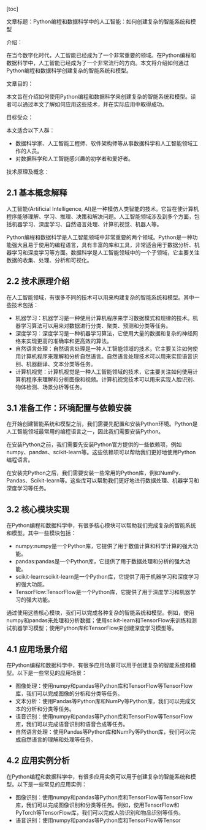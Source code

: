 
[toc]                    
                
                
文章标题：Python编程和数据科学中的人工智能：如何创建复杂的智能系统和模型

介绍：

在当今数字化时代，人工智能已经成为了一个非常重要的领域。在Python编程和数据科学中，人工智能已经成为了一个非常流行的方向。本文将介绍如何通过Python编程和数据科学创建复杂的智能系统和模型。

文章目的：

本文旨在介绍如何使用Python编程和数据科学来创建复杂的智能系统和模型。读者可以通过本文了解如何应用这些技术，并在实际应用中取得成功。

目标受众：

本文适合以下人群：

- 数据科学家、人工智能工程师、软件架构师等从事数据科学和人工智能领域工作的人员。
- 对数据科学和人工智能感兴趣的初学者和爱好者。

技术原理及概念：

## 2.1 基本概念解释

人工智能(Artificial Intelligence, AI)是一种模仿人类智能的技术。它旨在使计算机程序能够理解、学习、推理、决策和解决问题。人工智能领域涉及到多个方面，包括机器学习、深度学习、自然语言处理、计算机视觉、机器人等。

Python编程和数据科学是人工智能领域中非常重要的两个领域。Python是一种功能强大且易于使用的编程语言，具有丰富的库和工具，非常适合用于数据分析、机器学习和深度学习等方面。数据科学是人工智能领域中的一个子领域，它主要关注数据的收集、处理、分析和可视化。

## 2.2 技术原理介绍

在人工智能领域，有很多不同的技术可以用来构建复杂的智能系统和模型。其中一些技术包括：

- 机器学习：机器学习是一种使用计算机程序来学习数据模式和规律的技术。机器学习算法可以用来对数据进行分类、聚类、预测和分类等任务。
- 深度学习：深度学习是一种机器学习算法，它使用大量的数据和复杂的神经网络来实现更高的准确率和更高效的算法。
- 自然语言处理：自然语言处理是一种人工智能领域的技术，它主要关注如何使用计算机程序来理解和分析自然语言。自然语言处理技术可以用来实现语音识别、机器翻译、文本分类等任务。
- 计算机视觉：计算机视觉是一种人工智能领域的技术，它主要关注如何使用计算机程序来理解和分析图像和视频。计算机视觉技术可以用来实现人脸识别、物体检测、场景分析等任务。

## 3.1 准备工作：环境配置与依赖安装

在开始创建智能系统和模型之前，我们需要先配置和安装Python环境。Python是人工智能领域最常用的编程语言之一，因此我们需要安装Python。

在安装Python之前，我们需要先安装Python官方提供的一些依赖项，例如numpy、pandas、scikit-learn等。这些依赖项可以帮助我们更好地使用Python编程语言。

在安装完Python之后，我们需要安装一些常用的Python库，例如NumPy、Pandas、Scikit-learn等。这些库可以帮助我们更好地进行数据处理、机器学习和深度学习等任务。

## 3.2 核心模块实现

在Python编程和数据科学中，有很多核心模块可以帮助我们完成复杂的智能系统和模型。其中一些模块包括：

- numpy:numpy是一个Python库，它提供了用于数值计算和科学计算的强大功能。
- pandas:pandas是一个Python库，它提供了用于数据处理和分析的强大功能。
- scikit-learn:scikit-learn是一个Python库，它提供了用于机器学习和深度学习的强大功能。
- TensorFlow:TensorFlow是一个Python库，它提供了用于深度学习和机器学习的强大功能。

通过使用这些核心模块，我们可以完成各种复杂的智能系统和模型。例如，使用numpy和pandas来处理和分析数据；使用scikit-learn和TensorFlow来训练和测试机器学习模型；使用Python库和TensorFlow来创建深度学习模型等。

## 4.1 应用场景介绍

在Python编程和数据科学中，有很多应用场景可以用于创建复杂的智能系统和模型。以下是一些常见的应用场景：

- 图像处理：使用numpy和pandas等Python库和TensorFlow等TensorFlow库，我们可以完成图像的分析和分类等任务。
- 文本分析：使用Pandas等Python库和NumPy等Python库，我们可以完成文本的分析和分类等任务。
- 语音识别：使用numpy和pandas等Python库和TensorFlow等TensorFlow库，我们可以完成语音识别和语音合成等任务。
- 自然语言处理：使用Pandas等Python库和NumPy等Python库，我们可以完成自然语言的理解和处理等任务。

## 4.2 应用实例分析

在Python编程和数据科学中，有很多应用实例可以用于创建复杂的智能系统和模型。以下是一些常见的应用实例：

- 图像识别：使用numpy和pandas等Python库和TensorFlow等TensorFlow库，我们可以完成图像识别和分类等任务。例如，使用TensorFlow和PyTorch等TensorFlow库，我们可以完成人脸识别和物品识别等任务。
- 语音识别：使用numpy和pandas等Python库和TensorFlow等Tensor

